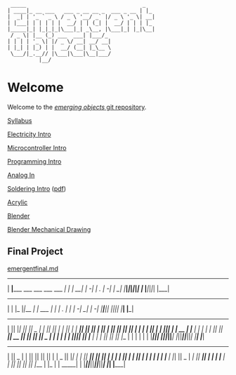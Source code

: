 ```
 _____                                     _   
| ____|_ __ ___   ___ _ __ __ _  ___ _ __ | |_ 
|  _| | '_ ` _ \ / _ \ '__/ _` |/ _ \ '_ \| __|
| |___| | | | | |  __/ | | (_| |  __/ | | | |_ 
|_____|_| |_|_|_|\___|_| _\__, |\___|_| |_|\__|
 / _ \| |__ (_) ___  ___| |___/_               
| | | | '_ \| |/ _ \/ __| __/ __|              
| |_| | |_) | |  __/ (__| |_\__ \              
 \___/|_.__// |\___|\___|\__|___/              
          |__/                                 
```

# Welcome

Welcome to the [*emerging objects* git repository](https://github.com/arielchuri/emergentobjects).

[Syllabus](https://github.com/arielchuri/emergentobjects/blob/main/syllabus.md)

[Electricity Intro](electricity_intro/electricity_intro.md)

[Microcontroller Intro](/microcontroller_intro/microcontroller_intro.md)

[Programming Intro](programming_intro/programming_01.md)

[Analog In](analogin/analogin.md)

[Soldering Intro](arielchuri.github.io/emergentobjects/soldering/soldering.html) ([pdf](soldering/soldering.pdf))

[Acrylic](acrylic/acrylic.md)

[Blender](blender/blender.md)

[Blender Mechanical Drawing](blender/blender_mechanical.md)

## Final Project

[emergentfinal.md](finalproject/emergentfinal.md)




 _____                           _
|   __|_____ ___ ___ ___ ___ ___| |_
|   __|     | -_|  _| . | -_|   |  _|
|_____|_|_|_|___|_| |_  |___|_|_|_|
                    |___|
 _____ _     _         _
|     | |_  |_|___ ___| |_ ___
|  |  | . | | | -_|  _|  _|_ -|
|_____|___|_| |___|___|_| |___|
          |___|



 _______  __   __  _______  ______    _______  _______  __    _  _______
|       ||  |_|  ||       ||    _ |  |       ||       ||  |  | ||       |
|    ___||       ||    ___||   | ||  |    ___||    ___||   |_| ||_     _|
|   |___ |       ||   |___ |   |_||_ |   | __ |   |___ |       |  |   |
|    ___||       ||    ___||    __  ||   ||  ||    ___||  _    |  |   |
|   |___ | ||_|| ||   |___ |   |  | ||   |_| ||   |___ | | |   |  |   |
|_______||_|   |_||_______||___|  |_||_______||_______||_|  |__|  |___|
 _______  _______      ___  _______  _______  _______  _______
|       ||  _    |    |   ||       ||       ||       ||       |
|   _   || |_|   |    |   ||    ___||       ||_     _||  _____|
|  | |  ||       |    |   ||   |___ |       |  |   |  | |_____
|  |_|  ||  _   |  ___|   ||    ___||      _|  |   |  |_____  |
|       || |_|   ||       ||   |___ |     |_   |   |   _____| |
|_______||_______||_______||_______||_______|  |___|  |_______|


